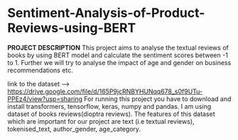 # Sentiment-Analysis-of-Product-Reviews-using-BERT

**PROJECT DESCRIPTION**
This project aims to analyse the textual reviews of books by using BERT model and calculate the sentiment scores between -1 to 1.
Further we will try to analyse the impact of age and gender on business recommendations etc.

link to the dataset --> https://drive.google.com/file/d/165P9jcRNBYHUNqq678_s0f9UTu-PPEz4/view?usp=sharing
For running this project you have to download and install transformers, tensorflow, keras, numpy and pandas.
I am using dataset of books reviews(dioptra reviews). The features of this dataset which are important for our project are text (i.e textual reviews), tokenised_text, author_gender, age_category.
